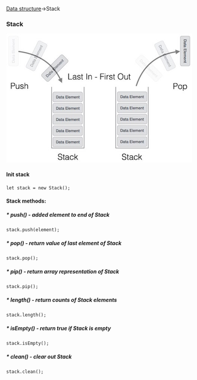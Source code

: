 [Data structure](https://github.com/rodiosheek/data-structures/tree/Unit_test_linked_list)->Stack

### Stack
![Stack](https://github.com/rodiosheek/data-structures/blob/Stack/src/lib/data-structure/stack/Stack.jpg)

#### Init stack
```
let stack = new Stack();
```
#### Stack methods:
##### * push() - added element to end of Stack
```
stack.push(element);
```
##### * pop() - return value of last element of Stack
```
stack.pop();
```
##### * pip() - return array representation of Stack
```
stack.pip();
```
##### * length() - return counts of Stack elements
```
stack.length();
```
##### * isEmpty() - return true if Stack is empty
```
stack.isEmpty();
```
##### * clean() - clear out Stack
```
stack.clean();
```


